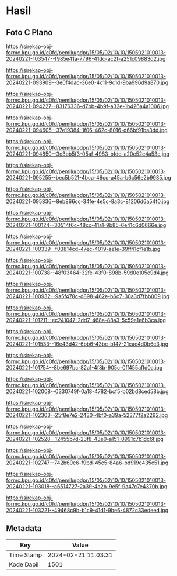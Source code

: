 # Hasil

## Foto C Plano

https://sirekap-obj-formc.kpu.go.id/c0fd/pemilu/pdpr/15/05/02/10/10/1505021010013-20240221-103547--f985e41a-7796-41dc-ac2f-a251c09883d2.jpg

https://sirekap-obj-formc.kpu.go.id/c0fd/pemilu/pdpr/15/05/02/10/10/1505021010013-20240221-093909--3e0f4dac-36e0-4c11-9c1d-9ba996d9a870.jpg

https://sirekap-obj-formc.kpu.go.id/c0fd/pemilu/pdpr/15/05/02/10/10/1505021010013-20240221-094227--83176336-d7bb-4b9f-a32e-1b426a4a1006.jpg

https://sirekap-obj-formc.kpu.go.id/c0fd/pemilu/pdpr/15/05/02/10/10/1505021010013-20240221-094605--37e19384-1f06-462c-8016-d66bf91ba3dd.jpg

https://sirekap-obj-formc.kpu.go.id/c0fd/pemilu/pdpr/15/05/02/10/10/1505021010013-20240221-094850--3c3bb5f3-05af-4983-bfdd-a20e52e4a53e.jpg

https://sirekap-obj-formc.kpu.go.id/c0fd/pemilu/pdpr/15/05/02/10/10/1505021010013-20240221-095255--bec5b521-4bca-46cc-a45a-b6c56e2b9935.jpg

https://sirekap-obj-formc.kpu.go.id/c0fd/pemilu/pdpr/15/05/02/10/10/1505021010013-20240221-095836--8eb866cc-34fe-4e5c-8a3c-81206d6a54f0.jpg

https://sirekap-obj-formc.kpu.go.id/c0fd/pemilu/pdpr/15/05/02/10/10/1505021010013-20240221-100124--30514f6c-48cc-41a1-9b85-6e41c6d0666e.jpg

https://sirekap-obj-formc.kpu.go.id/c0fd/pemilu/pdpr/15/05/02/10/10/1505021010013-20240221-100339--f03814cd-47ec-4019-ae1e-39ff41cf1e1b.jpg

https://sirekap-obj-formc.kpu.go.id/c0fd/pemilu/pdpr/15/05/02/10/10/1505021010013-20240221-100738--48f03464-32fe-43f0-898b-59d0e105e9d4.jpg

https://sirekap-obj-formc.kpu.go.id/c0fd/pemilu/pdpr/15/05/02/10/10/1505021010013-20240221-100932--9a5f478c-d898-462e-b6c7-30a3d7fbb009.jpg

https://sirekap-obj-formc.kpu.go.id/c0fd/pemilu/pdpr/15/05/02/10/10/1505021010013-20240221-101211--ec241047-2dd7-468a-88a3-5c59e1e6b3ca.jpg

https://sirekap-obj-formc.kpu.go.id/c0fd/pemilu/pdpr/15/05/02/10/10/1505021010013-20240221-101533--16e43d42-6bb6-43bc-b147-21cac4d0b6c3.jpg

https://sirekap-obj-formc.kpu.go.id/c0fd/pemilu/pdpr/15/05/02/10/10/1505021010013-20240221-101754--8be697bc-82a1-4f8b-905c-0ff455affd0a.jpg

https://sirekap-obj-formc.kpu.go.id/c0fd/pemilu/pdpr/15/05/02/10/10/1505021010013-20240221-102008--0330749f-0a18-4782-bcf5-b02bd8ced58b.jpg

https://sirekap-obj-formc.kpu.go.id/c0fd/pemilu/pdpr/15/05/02/10/10/1505021010013-20240221-102303--25f8e7e2-2430-4bf0-a39a-52377f2a2292.jpg

https://sirekap-obj-formc.kpu.go.id/c0fd/pemilu/pdpr/15/05/02/10/10/1505021010013-20240221-102528--12455b7d-23f8-43e0-a151-0991c7b1dc6f.jpg

https://sirekap-obj-formc.kpu.go.id/c0fd/pemilu/pdpr/15/05/02/10/10/1505021010013-20240221-102747--742b60e6-f9bd-45c5-84a6-bd919c435c51.jpg

https://sirekap-obj-formc.kpu.go.id/c0fd/pemilu/pdpr/15/05/02/10/10/1505021010013-20240221-103018--a6514727-2a39-4a2b-9e5f-9a47c7e4370b.jpg

https://sirekap-obj-formc.kpu.go.id/c0fd/pemilu/pdpr/15/05/02/10/10/1505021010013-20240221-103221--49468c9b-b1c9-41d1-9be6-4872c33edeed.jpg


## Metadata

| Key        | Value               |
| ---------- | ------------------- |
| Time Stamp | 2024-02-21 11:03:31 |
| Kode Dapil | 1501                |



